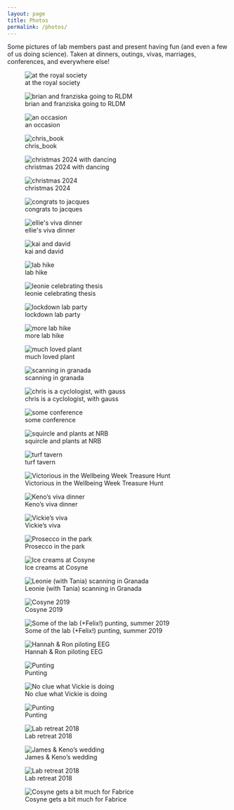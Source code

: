 ```yaml
---
layout: page
title: Photos
permalink: /photos/
---
```


Some pictures of lab members past and present having fun (and even a few of us doing science). Taken at dinners, outings, vivas, marriages, conferences, and everywhere else!

<div class="photo-grid">

<figure>
  <img src="/assets/images/at the royal society.jpg" alt="at the royal society">
  <figcaption>at the royal society</figcaption>
</figure>

<figure>
  <img src="/assets/images/brian and franziska going to RLDM.jpg" alt="brian and franziska going to RLDM">
  <figcaption>brian and franziska going to RLDM</figcaption>
</figure>

<figure>
  <img src="/assets/images/an occasion.jpg" alt="an occasion">
  <figcaption>an occasion</figcaption>
</figure>

<figure>
  <img src="/assets/images/chris_book.jpg" alt="chris_book">
  <figcaption>chris_book</figcaption>
</figure>

<figure>
  <img src="/assets/images/christmas 2024 with dancing.jpg" alt="christmas 2024 with dancing">
  <figcaption>christmas 2024 with dancing</figcaption>
</figure>

<figure>
  <img src="/assets/images/christmas 2024.jpg" alt="christmas 2024">
  <figcaption>christmas 2024</figcaption>
</figure>

<figure>
  <img src="/assets/images/congrats to jacques.jpeg" alt="congrats to jacques">
  <figcaption>congrats to jacques</figcaption>
</figure>

<figure>
  <img src="/assets/images/ellie's viva dinner.jpg" alt="ellie's viva dinner">
  <figcaption>ellie's viva dinner</figcaption>
</figure>

<figure>
  <img src="/assets/images/kai and david.jpg" alt="kai and david">
  <figcaption>kai and david</figcaption>
</figure>

<figure>
  <img src="/assets/images/lab hike.jpg" alt="lab hike">
  <figcaption>lab hike</figcaption>
</figure>

<figure>
  <img src="/assets/images/leonie celebrating thesis.jpg" alt="leonie celebrating thesis">
  <figcaption>leonie celebrating thesis</figcaption>
</figure>

<figure>
  <img src="/assets/images/lockdown lab party.jpg" alt="lockdown lab party">
  <figcaption>lockdown lab party</figcaption>
</figure>

<figure>
  <img src="/assets/images/more lab hike.jpg" alt="more lab hike">
  <figcaption>more lab hike</figcaption>
</figure>

<figure>
  <img src="/assets/images/much loved plant.jpg" alt="much loved plant">
  <figcaption>much loved plant</figcaption>
</figure>

<figure>
  <img src="/assets/images/scanning in granada.jpg" alt="scanning in granada">
  <figcaption>scanning in granada</figcaption>
</figure>

<figure>
  <img src="/assets/images/chris is a cyclologist, with gauss.jpg" alt="chris is a cyclologist, with gauss">
  <figcaption>chris is a cyclologist, with gauss</figcaption>
</figure>

<figure>
  <img src="/assets/images/some conference.jpg" alt="some conference">
  <figcaption>some conference</figcaption>
</figure>

<figure>
  <img src="/assets/images/squircle and plants at NRB.png" alt="squircle and plants at NRB">
  <figcaption>squircle and plants at NRB</figcaption>
</figure>

<figure>
  <img src="turf tavern.jpg" alt="turf tavern">
  <figcaption>turf tavern</figcaption>
</figure>

  <figure>
    <img src="https://humaninformationprocessing.wordpress.com/wp-content/uploads/2024/04/img_1239.jpg" alt="Victorious in the Wellbeing Week Treasure Hunt">
    <figcaption>Victorious in the Wellbeing Week Treasure Hunt</figcaption>
  </figure>

  <figure>
  <img src="https://humaninformationprocessing.files.wordpress.com/2019/09/img-20190826-wa0023-1.jpg" alt="Keno’s viva dinner">
  <figcaption>Keno’s viva dinner</figcaption>
  </figure>

  <figure>
  <img src="https://humaninformationprocessing.files.wordpress.com/2019/09/whatsapp-image-2019-08-12-at-17.57.40-2.jpeg" alt="Vickie’s viva">
  <figcaption>Vickie’s viva</figcaption>
  </figure>

<figure>
  <img src="https://humaninformationprocessing.files.wordpress.com/2019/09/whatsapp-image-2019-08-26-at-19.30.19-2.jpeg" alt="Prosecco in the park">
  <figcaption>Prosecco in the park</figcaption>
</figure>

<figure>
  <img src="https://humaninformationprocessing.files.wordpress.com/2019/09/80b58ead-4a88-4398-82d3-393e1f6db75c-2.jpg" alt="Ice creams at Cosyne">
  <figcaption>Ice creams at Cosyne</figcaption>
</figure>

  <figure>
    <img src="https://humaninformationprocessing.files.wordpress.com/2019/09/20190614_163047-1.jpg" alt="Leonie (with Tania) scanning in Granada">
    <figcaption>Leonie (with Tania) scanning in Granada</figcaption>
  </figure>

<figure>
  <img src="https://humaninformationprocessing.files.wordpress.com/2019/09/1050ce32-76c0-48a9-a319-2086e98042e1-2.jpg" alt="Cosyne 2019">
  <figcaption>Cosyne 2019</figcaption>
</figure>

<figure>
  <img src="https://humaninformationprocessing.files.wordpress.com/2019/09/screenshot-2019-09-15-at-15.17.06.png" alt="Some of the lab (+Felix!) punting, summer 2019">
  <figcaption>Some of the lab (+Felix!) punting, summer 2019</figcaption>
</figure>

<figure>
  <img src="https://humaninformationprocessing.files.wordpress.com/2019/09/d8f87ec1-709a-4b07-9a10-db3120ce1b51-2.jpg" alt="Hannah & Ron piloting EEG">
  <figcaption>Hannah & Ron piloting EEG</figcaption>
</figure>

<figure>
  <img src="https://humaninformationprocessing.files.wordpress.com/2019/09/2aea5dbb-3b62-4834-8efa-c93fe3a0b16b-2.jpg" alt="Punting">
  <figcaption>Punting</figcaption>
</figure>

<figure>
  <img src="https://humaninformationprocessing.files.wordpress.com/2019/09/dc635ec3-5c6d-4e3f-a01d-05fc74590691-2.jpg" alt="No clue what Vickie is doing">
  <figcaption>No clue what Vickie is doing</figcaption>
</figure>


<figure>
  <img src="https://humaninformationprocessing.files.wordpress.com/2019/09/09333012-a0c5-46f6-be2e-30fa671f6dac-2.jpg" alt="Punting">
  <figcaption>Punting</figcaption>
</figure>


<figure>
  <img src="https://humaninformationprocessing.files.wordpress.com/2019/09/7fe90497-ac1b-436e-80df-993177c622fb-1.jpg" alt="Lab retreat 2018">
  <figcaption>Lab retreat 2018</figcaption>
</figure>

<figure>
  <img src="https://humaninformationprocessing.files.wordpress.com/2019/09/img-20190802-wa0010-1.jpg" alt="James & Keno’s wedding">
  <figcaption>James & Keno’s wedding</figcaption>
</figure>

<figure>
  <img src="https://humaninformationprocessing.files.wordpress.com/2019/09/7c1a2e0b-c109-48e8-a708-acd76cb11e1a-1.jpg" alt="Lab retreat 2018">
  <figcaption>Lab retreat 2018</figcaption>
</figure>

<figure>
  <img src="https://humaninformationprocessing.files.wordpress.com/2019/09/img_0262-3.jpg" alt="Cosyne gets a bit much for Fabrice">
  <figcaption>Cosyne gets a bit much for Fabrice</figcaption>
</figure>


</div>


